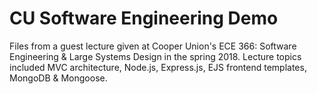 # CU Software Engineering Demo

Files from a guest lecture given at Cooper Union's ECE 366: Software Engineering & Large Systems Design in the spring 2018.
Lecture topics included MVC architecture, Node.js, Express.js, EJS frontend templates, MongoDB & Mongoose.
